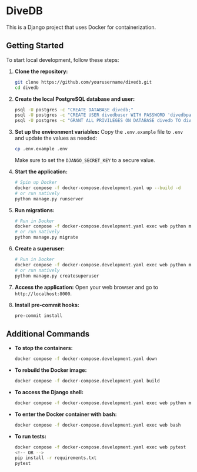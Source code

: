 # DiveDB

This is a Django project that uses Docker for containerization.

## Getting Started

To start local development, follow these steps:

1. **Clone the repository:**
   ```sh
   git clone https://github.com/yourusername/divedb.git
   cd divedb
   ```

1. **Create the local PostgreSQL database and user:**
   ```sh
   psql -U postgres -c "CREATE DATABASE divedb;"
   psql -U postgres -c "CREATE USER divedbuser WITH PASSWORD 'divedbpassword';"
   psql -U postgres -c "GRANT ALL PRIVILEGES ON DATABASE divedb TO divedbuser;"
   ```

1. **Set up the environment variables:**
   Copy the `.env.example` file to `.env` and update the values as needed:
   ```sh
   cp .env.example .env
   ```
   Make sure to set the `DJANGO_SECRET_KEY` to a secure value.

1. **Start the application:**
   ```sh
   # Spin up Docker
   docker compose -f docker-compose.development.yaml up --build -d
   # or run natively
   python manage.py runserver
   ```

1. **Run migrations:**
   ```sh
   # Run in Docker
   docker compose -f docker-compose.development.yaml exec web python manage.py migrate
   # or run natively
   python manage.py migrate
   ```

1. **Create a superuser:**
   ```sh
   # Run in Docker
   docker compose -f docker-compose.development.yaml exec web python manage.py createsuperuser
   # or run natively
   python manage.py createsuperuser
   ```

1. **Access the application:**
   Open your web browser and go to `http://localhost:8000`.

1. **Install pre-commit hooks:**
   ```sh
   pre-commit install
   ```

## Additional Commands

- **To stop the containers:**
  ```sh
  docker compose -f docker-compose.development.yaml down
  ```

- **To rebuild the Docker image:**
  ```sh
  docker compose -f docker-compose.development.yaml build
  ```

- **To access the Django shell:**
  ```sh
  docker compose -f docker-compose.development.yaml exec web python manage.py shell
  ```

- **To enter the Docker container with bash:**
  ```sh
  docker compose -f docker-compose.development.yaml exec web bash
  ```

- **To run tests:**
  ```sh
  docker compose -f docker-compose.development.yaml exec web pytest
  <!-- OR -->
  pip install -r requirements.txt
  pytest
  ```
